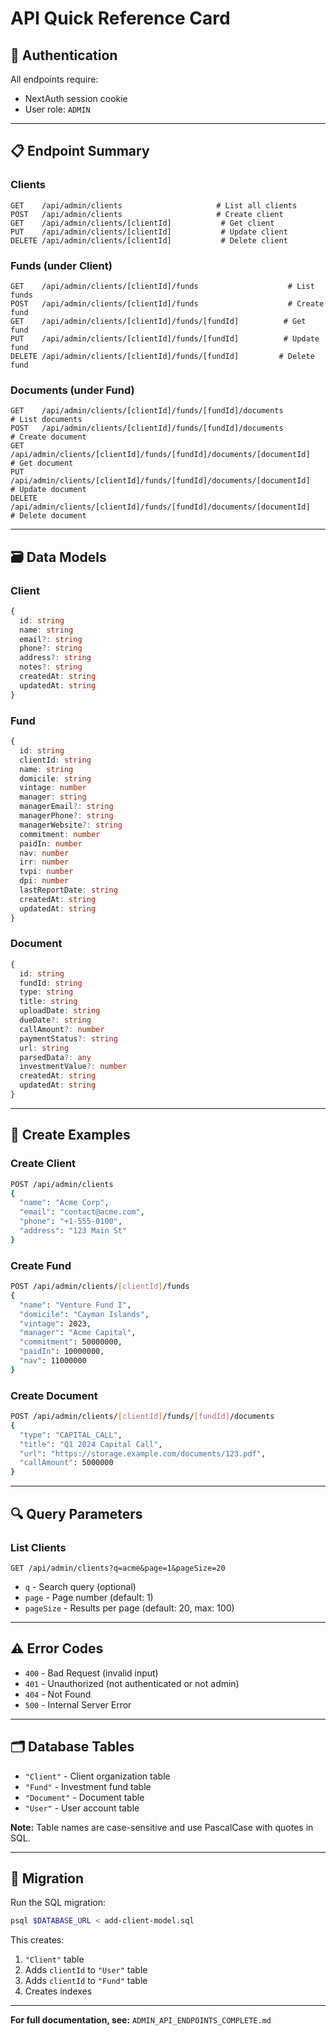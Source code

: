 # API Quick Reference Card

## 🔐 Authentication

All endpoints require:
- NextAuth session cookie
- User role: `ADMIN`

---

## 📋 Endpoint Summary

### Clients
```
GET    /api/admin/clients                     # List all clients
POST   /api/admin/clients                     # Create client
GET    /api/admin/clients/[clientId]           # Get client
PUT    /api/admin/clients/[clientId]           # Update client
DELETE /api/admin/clients/[clientId]           # Delete client
```

### Funds (under Client)
```
GET    /api/admin/clients/[clientId]/funds                    # List funds
POST   /api/admin/clients/[clientId]/funds                    # Create fund
GET    /api/admin/clients/[clientId]/funds/[fundId]          # Get fund
PUT    /api/admin/clients/[clientId]/funds/[fundId]          # Update fund
DELETE /api/admin/clients/[clientId]/funds/[fundId]         # Delete fund
```

### Documents (under Fund)
```
GET    /api/admin/clients/[clientId]/funds/[fundId]/documents                    # List documents
POST   /api/admin/clients/[clientId]/funds/[fundId]/documents                    # Create document
GET    /api/admin/clients/[clientId]/funds/[fundId]/documents/[documentId]      # Get document
PUT    /api/admin/clients/[clientId]/funds/[fundId]/documents/[documentId]      # Update document
DELETE /api/admin/clients/[clientId]/funds/[fundId]/documents/[documentId]      # Delete document
```

---

## 🗃️ Data Models

### Client
```typescript
{
  id: string
  name: string
  email?: string
  phone?: string
  address?: string
  notes?: string
  createdAt: string
  updatedAt: string
}
```

### Fund
```typescript
{
  id: string
  clientId: string
  name: string
  domicile: string
  vintage: number
  manager: string
  managerEmail?: string
  managerPhone?: string
  managerWebsite?: string
  commitment: number
  paidIn: number
  nav: number
  irr: number
  tvpi: number
  dpi: number
  lastReportDate: string
  createdAt: string
  updatedAt: string
}
```

### Document
```typescript
{
  id: string
  fundId: string
  type: string
  title: string
  uploadDate: string
  dueDate?: string
  callAmount?: number
  paymentStatus?: string
  url: string
  parsedData?: any
  investmentValue?: number
  createdAt: string
  updatedAt: string
}
```

---

## 📝 Create Examples

### Create Client
```bash
POST /api/admin/clients
{
  "name": "Acme Corp",
  "email": "contact@acme.com",
  "phone": "+1-555-0100",
  "address": "123 Main St"
}
```

### Create Fund
```bash
POST /api/admin/clients/[clientId]/funds
{
  "name": "Venture Fund I",
  "domicile": "Cayman Islands",
  "vintage": 2023,
  "manager": "Acme Capital",
  "commitment": 50000000,
  "paidIn": 10000000,
  "nav": 11000000
}
```

### Create Document
```bash
POST /api/admin/clients/[clientId]/funds/[fundId]/documents
{
  "type": "CAPITAL_CALL",
  "title": "Q1 2024 Capital Call",
  "url": "https://storage.example.com/documents/123.pdf",
  "callAmount": 5000000
}
```

---

## 🔍 Query Parameters

### List Clients
```
GET /api/admin/clients?q=acme&page=1&pageSize=20
```
- `q` - Search query (optional)
- `page` - Page number (default: 1)
- `pageSize` - Results per page (default: 20, max: 100)

---

## ⚠️ Error Codes

- `400` - Bad Request (invalid input)
- `401` - Unauthorized (not authenticated or not admin)
- `404` - Not Found
- `500` - Internal Server Error

---

## 🗂️ Database Tables

- `"Client"` - Client organization table
- `"Fund"` - Investment fund table
- `"Document"` - Document table
- `"User"` - User account table

**Note:** Table names are case-sensitive and use PascalCase with quotes in SQL.

---

## 📄 Migration

Run the SQL migration:
```bash
psql $DATABASE_URL < add-client-model.sql
```

This creates:
1. `"Client"` table
2. Adds `clientId` to `"User"` table
3. Adds `clientId` to `"Fund"` table
4. Creates indexes

---

**For full documentation, see:** `ADMIN_API_ENDPOINTS_COMPLETE.md`

